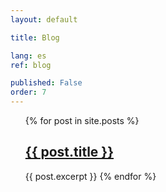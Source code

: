 ```yaml
---
layout: default

title: Blog

lang: es
ref: blog

published: False
order: 7
---
```


<ul>
  {% for post in site.posts %}
      <h2><a href="{{ post.url }}">{{ post.title }}</a></h2>
      {{ post.excerpt }}
  {% endfor %}
</ul>
